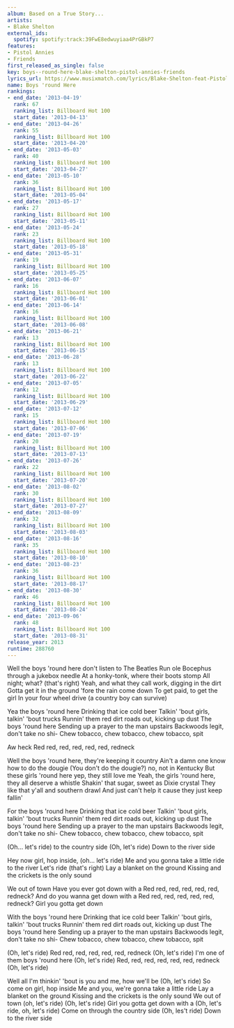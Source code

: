 ```yaml
---
album: Based on a True Story...
artists:
- Blake Shelton
external_ids:
  spotify: spotify:track:39FwE8edwuyiaa4PrGBkP7
features:
- Pistol Annies
- Friends
first_released_as_single: false
key: boys--round-here-blake-shelton-pistol-annies-friends
lyrics_url: https://www.musixmatch.com/lyrics/Blake-Shelton-feat-Pistol-Annies-Friends/Boys-Round-Here
name: Boys 'round Here
rankings:
- end_date: '2013-04-19'
  rank: 67
  ranking_list: Billboard Hot 100
  start_date: '2013-04-13'
- end_date: '2013-04-26'
  rank: 55
  ranking_list: Billboard Hot 100
  start_date: '2013-04-20'
- end_date: '2013-05-03'
  rank: 40
  ranking_list: Billboard Hot 100
  start_date: '2013-04-27'
- end_date: '2013-05-10'
  rank: 36
  ranking_list: Billboard Hot 100
  start_date: '2013-05-04'
- end_date: '2013-05-17'
  rank: 27
  ranking_list: Billboard Hot 100
  start_date: '2013-05-11'
- end_date: '2013-05-24'
  rank: 23
  ranking_list: Billboard Hot 100
  start_date: '2013-05-18'
- end_date: '2013-05-31'
  rank: 19
  ranking_list: Billboard Hot 100
  start_date: '2013-05-25'
- end_date: '2013-06-07'
  rank: 16
  ranking_list: Billboard Hot 100
  start_date: '2013-06-01'
- end_date: '2013-06-14'
  rank: 16
  ranking_list: Billboard Hot 100
  start_date: '2013-06-08'
- end_date: '2013-06-21'
  rank: 13
  ranking_list: Billboard Hot 100
  start_date: '2013-06-15'
- end_date: '2013-06-28'
  rank: 13
  ranking_list: Billboard Hot 100
  start_date: '2013-06-22'
- end_date: '2013-07-05'
  rank: 12
  ranking_list: Billboard Hot 100
  start_date: '2013-06-29'
- end_date: '2013-07-12'
  rank: 15
  ranking_list: Billboard Hot 100
  start_date: '2013-07-06'
- end_date: '2013-07-19'
  rank: 20
  ranking_list: Billboard Hot 100
  start_date: '2013-07-13'
- end_date: '2013-07-26'
  rank: 22
  ranking_list: Billboard Hot 100
  start_date: '2013-07-20'
- end_date: '2013-08-02'
  rank: 30
  ranking_list: Billboard Hot 100
  start_date: '2013-07-27'
- end_date: '2013-08-09'
  rank: 32
  ranking_list: Billboard Hot 100
  start_date: '2013-08-03'
- end_date: '2013-08-16'
  rank: 35
  ranking_list: Billboard Hot 100
  start_date: '2013-08-10'
- end_date: '2013-08-23'
  rank: 36
  ranking_list: Billboard Hot 100
  start_date: '2013-08-17'
- end_date: '2013-08-30'
  rank: 46
  ranking_list: Billboard Hot 100
  start_date: '2013-08-24'
- end_date: '2013-09-06'
  rank: 48
  ranking_list: Billboard Hot 100
  start_date: '2013-08-31'
release_year: 2013
runtime: 288760
---
```

Well the boys 'round here don't listen to The Beatles
Run ole Bocephus through a jukebox needle
At a honky-tonk, where their boots stomp
All night; what? (that's right)
Yeah, and what they call work, digging in the dirt
Gotta get it in the ground 'fore the rain come down
To get paid, to get the girl
In your four wheel drive (a country boy can survive)

Yea the boys 'round here
Drinking that ice cold beer
Talkin' 'bout girls, talkin' 'bout trucks
Runnin' them red dirt roads out, kicking up dust
The boys 'round here
Sending up a prayer to the man upstairs
Backwoods legit, don't take no shi-
Chew tobacco, chew tobacco, chew tobacco, spit

Aw heck
Red red, red, red, red, red, redneck

Well the boys 'round here, they're keeping it country
Ain't a damn one know how to do the dougie
(You don't do the dougie?) no, not in Kentucky
But these girls 'round here yep, they still love me
Yeah, the girls 'round here, they all deserve a whistle
Shakin' that sugar, sweet as Dixie crystal
They like that y'all and southern drawl
And just can't help it cause they just keep fallin'

For the boys 'round here
Drinking that ice cold beer
Talkin' 'bout girls, talkin' 'bout trucks
Runnin' them red dirt roads out, kicking up dust
The boys 'round here
Sending up a prayer to the man upstairs
Backwoods legit, don't take no shi-
Chew tobacco, chew tobacco, chew tobacco, spit

(Oh... let's ride) to the country side
(Oh, let's ride)
Down to the river side

Hey now girl, hop inside, (oh... let's ride)
Me and you gonna take a little ride to the river
Let's ride (that's right)
Lay a blanket on the ground
Kissing and the crickets is the only sound

We out of town
Have you ever got down with a
Red red, red, red, red, red, redneck?
And do you wanna get down with a
Red red, red, red, red, red, redneck?
Girl you gotta get down

With the boys 'round here
Drinking that ice cold beer
Talkin' 'bout girls, talkin' 'bout trucks
Runnin' them red dirt roads out, kicking up dust
The boys 'round here
Sending up a prayer to the man upstairs
Backwoods legit, don't take no shi-
Chew tobacco, chew tobacco, chew tobacco, spit

(Oh, let's ride)
Red red, red, red, red, red, redneck
(Oh, let's ride)
I'm one of them boys 'round here
(Oh, let's ride)
Red, red, red, red, red, red, redneck
(Oh, let's ride)

Well all I'm thinkin' 'bout is you and me, how we'll be
(Oh, let's ride)
So come on girl, hop inside
Me and you, we're gonna take a little ride
Lay a blanket on the ground
Kissing and the crickets is the only sound
We out of town (oh, let's ride)
(Oh, let's ride)
Girl you gotta get down with a
(Oh, let's ride, oh, let's ride)
Come on through the country side
(Oh, les't ride)
Down to the river side
